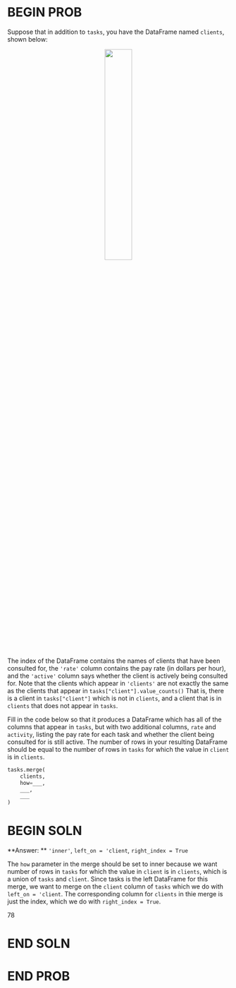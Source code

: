 # BEGIN PROB

Suppose that in addition to `tasks`, you have the DataFrame named
`clients`, shown below:

<center><img src='../assets/images/fa22-midterm/clients.png' width=35%></center>

The index of the DataFrame contains the names of clients that have been
consulted for, the `'rate'` column contains the pay rate (in dollars per
hour), and the `'active'` column says whether the client is actively being consulted for. Note that the clients which appear in `'clients'` are not exactly the same as the clients that appear in `tasks["client"].value_counts()` That is, there is a client in `tasks["client"]` which is not in `clients`, and a client that is in `clients` that does not appear in `tasks`.

Fill in the code below so that it produces a DataFrame which has all of the columns that appear in `tasks`, but with two additional columns,
`rate` and `activity`, listing the pay rate for each task and whether the client being consulted for is still active. The number of rows in your resulting DataFrame should be equal to the number of rows in `tasks` for which the value in `client` is in `clients`.

```py
tasks.merge(
    clients,
    how=___,
    ___,
    ___
)
```

# BEGIN SOLN
**Answer: ** `'inner'`, `left_on = 'client`, `right_index = True`

The `how` parameter in the merge should be set to inner because we want number of rows in `tasks` for which the value in `client` is in `clients`, which is a union of `tasks` and `client`. Since tasks is the left DataFrame for this merge, we want to merge on the `client` column of `tasks` which we do with `left_on = 'client`. The corresponding column for `clients` in thie merge is just the index, which we do with `right_index = True`.

<average>78</average>

# END SOLN

# END PROB
